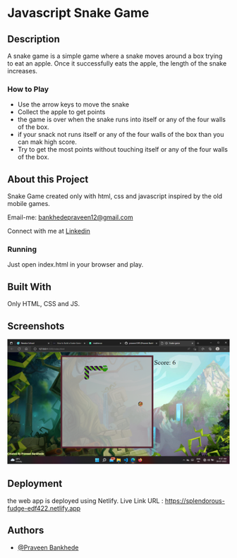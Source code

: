 # Javascript Snake Game

## Description

A snake game is a simple game where a snake moves around a box trying to eat an apple. Once it successfully eats the apple, the length of the snake increases.

### How to Play

- Use the arrow keys to move the snake
- Collect the apple to get points
- the game is over when the snake runs into itself or any of the four walls of the box.
- if your snack not runs itself or any of the four walls of the box than you can mak high score.
- Try to get the most points without touching itself or any of the four walls of the box.

## About this Project

Snake Game created only with html, css and javascript inspired by the old mobile games.

Email-me: bankhedepraveen12@gmail.com

Connect with me at [Linkedin](https://www.linkedin.com/in/praveen1295/)



### Running

Just open index.html in your browser and play.

## Built With

Only HTML, CSS and JS.
## Screenshots

![App Screenshot](./img/screenshot.png)


## Deployment

the web app is deployed using Netlify. Live Link URL : https://splendorous-fudge-edf422.netlify.app



## Authors

- [@Praveen Bankhede](https://github.com/praveen1295)


